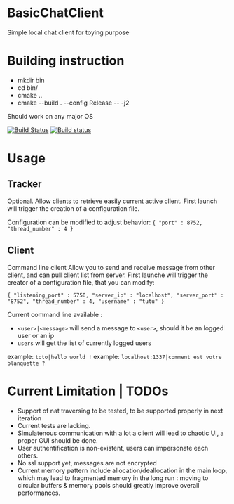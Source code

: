 # BasicChatClient
Simple local chat client for toying purpose

# Building instruction
  - mkdir bin
  - cd bin/
  - cmake ..
  - cmake --build . --config Release -- -j2

Should work on any major OS

[![Build Status](https://travis-ci.org/Surrog/BasicChatClient.svg?branch=master)](https://travis-ci.org/Surrog/BasicChatClient)
[![Build status](https://ci.appveyor.com/api/projects/status/1bn0uwo55pwcwiqw?svg=true)](https://ci.appveyor.com/project/Surrog/basicchatclient)

# Usage

## Tracker
Optional.
Allow clients to retrieve easily current active client.
First launch will trigger the creation of a configuration file.

Configuration can be modified to adjust behavior:
`
{
	"port" : 8752,
	"thread_number" : 4
}
`

## Client
Command line client
Allow you to send and receive message from other client, and can pull client list from server.
First launche will trigger the creator of a configuration file, that you can modify:

`
{
	"listening_port" : 5750,
	"server_ip" : "localhost",
	"server_port" : "8752",
	"thread_number" : 4,
	"username" : "tutu"
}
`

Current command line available :
-	`<user>|<message>` will send a message to `<user>`, should it be an logged user or an ip 
-	`users` will get the list of currently logged users

example: `toto|hello world !`
example: `localhost:1337|comment est votre blanquette ?`

# Current Limitation | TODOs
-	Support of nat traversing to be tested, to be supported properly in next iteration
-	Current tests are lacking.
-	Simulatenous communication with a lot a client will lead to chaotic UI, a proper GUI should be done.
-	User authentification is non-existent, users can impersonate each others.
-	No ssl support yet, messages are not encrypted
-	Current memory pattern include allocation/deallocation in the main loop, which may lead to fragmented memory in the long run : moving to circular buffers & memory pools should greatly improve overall performances.

